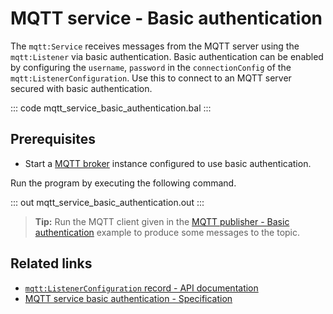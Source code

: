 # MQTT service - Basic authentication

The `mqtt:Service` receives messages from the MQTT server using the `mqtt:Listener` via basic authentication. Basic authentication can be enabled by configuring the `username`, `password` in the `connectionConfig` of the `mqtt:ListenerConfiguration`. Use this to connect to an MQTT server secured with basic authentication.

::: code mqtt_service_basic_authentication.bal :::

## Prerequisites
- Start a [MQTT broker](https://mqtt.org/software/) instance configured to use basic authentication.

Run the program by executing the following command.

::: out mqtt_service_basic_authentication.out :::

>**Tip:** Run the MQTT client given in the [MQTT publisher - Basic authentication](/learn/by-example/mqtt-client-basic-authentication) example to produce some messages to the topic.

## Related links
- [`mqtt:ListenerConfiguration` record - API documentation](https://lib.ballerina.io/ballerina/mqtt/latest#ListenerConfiguration)
- [MQTT service basic authentication - Specification](/spec/mqtt/#422-secure-listener)
